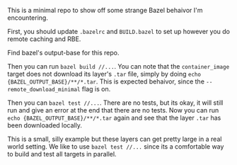 This is a minimal repo to show off some strange Bazel behaivor I'm encountering.

First, you should update `.bazelrc` and `BUILD.bazel` to set up however you do remote caching and RBE.

Find bazel's output-base for this repo.

Then you can run `bazel build //...`. You can note that the `container_image` target does not download its layer's `.tar` file, simply by doing `echo {BAZEL_OUTPUT_BASE}/**/*.tar`. This is expected behaivor, since the `--remote_download_minimal` flag is on.

Then you can `bazel test //...`. There are no tests, but its okay, it will still run and give an error at the end that there are no tests. Now you can run `echo {BAZEL_OUTPUT_BASE}/**/*.tar` again and see that the layer `.tar` has been downloaded locally.

This is a small, silly example but these layers can get pretty large in a real world setting. We like to use `bazel test //...` since its a comfortable way to build and test all targets in parallel.